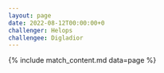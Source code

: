 ```yaml
---
layout: page
date: 2022-08-12T00:00:00+0
challenger: Helops
challengee: Digladior
---
```


{% include match_content.md data=page %}
